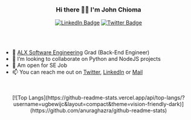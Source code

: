 <h3 align="center"> Hi there 👋👋 I'm John Chioma</h3>
<p align="center">
  <a href="https://LinkedIn.com/in/ugbewijc"><img src="https://img.shields.io/badge/LinkedIn-blue?style=for-the-badge&logo=linkedin&logoColor=white" alt="LinkedIn Badge"/></a>
  <a href="https://twitter.com/ugbewijc"> <img src="https://img.shields.io/badge/Twitter-blue?style=for-the-badge&logo=twitter&logoColor=white" alt="Twitter Badge"/></a>
</p>
<br>
<br>


- 🌱 [ALX Software Engineering](https://www.alxafrica.com/software-engineering-plus/) Grad (Back-End Engineer)
- 👯 I’m looking to collaborate on Python and NodeJS projects
- 💬 Am open for SE Job
- 📫 You can reach me out on [Twitter](https://twitter.com/ugbewijc), [LinkedIn](https://linkedIn.com/in/ugbewijc) or [Mail](mailto:ugbewijc@gmail.com)
<br>

<p align="center">
[![Top Langs](https://github-readme-stats.vercel.app/api/top-langs/?username=ugbewijc&layout=compact&theme=vision-friendly-dark)](https://github.com/anuraghazra/github-readme-stats)
</p>
<!--
**ugbewijc/ugbewijc** is a ✨ _special_ ✨ repository because its `README.md` (this file) appears on your GitHub profile.

Here are some ideas to get you started:

- 🔭 I’m currently working on ...
- 🌱 I’m currently learning ...
- 👯 I’m looking to collaborate on ...
- 🤔 I’m looking for help with ...
- 💬 Ask me about ...
- 📫 How to reach me: ...
- 😄 Pronouns: ...
- ⚡ Fun fact: ...

### :hammer_and_wrench: Languages and Tools :
### :fire: My Stats :

[![GitHub Streak](http://github-readme-streak-stats.herokuapp.com?user=ugbewijc&theme=ambient-gradient&hide_border=true)](https://git.io/streak-stats)

### :writing_hand: Blog Posts :
-->
